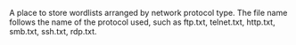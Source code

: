 A place to store wordlists arranged by network protocol type. The file name follows the name of the protocol used, such as ftp.txt, telnet.txt, 
http.txt, smb.txt, ssh.txt, rdp.txt.

